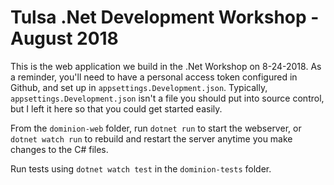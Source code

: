 # Tulsa .Net Development Workshop - August 2018

This is the web application we build in the .Net Workshop on 8-24-2018.
As a reminder, you'll need to have a personal access token configured in Github, and set up in `appsettings.Development.json`.
Typically, `appsettings.Development.json` isn't a file you should put into source control, but I left it here so that you could
get started easily.

From the `dominion-web` folder, run `dotnet run` to start the webserver, or `dotnet watch run` to rebuild and restart the server
anytime you make changes to the C# files.

Run tests using `dotnet watch test` in the `dominion-tests` folder.
